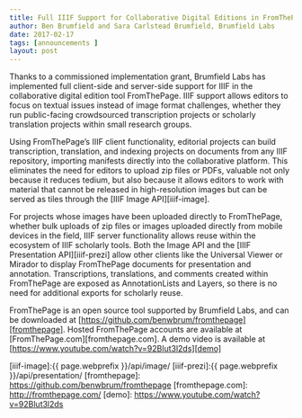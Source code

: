 ```yaml
---
title: Full IIIF Support for Collaborative Digital Editions in FromThePage
author: Ben Brumfield and Sara Carlstead Brumfield, Brumfield Labs
date: 2017-02-17
tags: [announcements ]
layout: post
---
```


Thanks to a commissioned implementation grant, Brumfield Labs has implemented full client-side and server-side support for IIIF in the collaborative digital edition tool FromThePage. IIIF support allows editors to focus on textual issues instead of image format challenges, whether they run public-facing crowdsourced transcription projects or scholarly translation projects within small research groups.

Using FromThePage’s IIIF client functionality, editorial projects can build transcription, translation, and indexing projects on documents from any IIIF repository, importing manifests directly into the collaborative platform. This eliminates the need for editors to upload zip files or PDFs, valuable not only because it reduces tedium, but also because it allows editors to work with material that cannot be released in high-resolution images but can be served as tiles through the [IIIF Image API][iiif-image].

For projects whose images have been uploaded directly to FromThePage, whether bulk uploads of zip files or images uploaded directly from mobile devices in the field, IIIF server functionality allows reuse within the ecosystem of IIIF scholarly tools. Both the Image API and the [IIIF Presentation API][iiif-prezi] allow other clients like the Universal Viewer or Mirador to display FromThePage documents for presentation and annotation. Transcriptions, translations, and comments created within FromThePage are exposed as AnnotationLists and Layers, so there is no need for additional exports for scholarly reuse.

FromThePage is an open source tool supported by Brumfield Labs, and can be downloaded at [https://github.com/benwbrum/fromthepage][fromthepage]. Hosted FromThePage accounts are available at [FromThePage.com][fromthepage.com]. A demo video is available at [https://www.youtube.com/watch?v=92Blut3l2ds][demo]

[iiif-image]:{{ page.webprefix }}/api/image/
[iiif-prezi]:{{ page.webprefix }}/api/presentation/
[fromthepage]: https://github.com/benwbrum/fromthepage
[fromthepage.com]: http://fromthepage.com/
[demo]: https://www.youtube.com/watch?v=92Blut3l2ds
